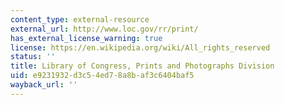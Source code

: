 ```yaml
---
content_type: external-resource
external_url: http://www.loc.gov/rr/print/
has_external_license_warning: true
license: https://en.wikipedia.org/wiki/All_rights_reserved
status: ''
title: Library of Congress, Prints and Photographs Division
uid: e9231932-d3c5-4ed7-8a8b-af3c6404baf5
wayback_url: ''
---
```

